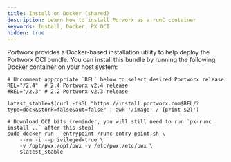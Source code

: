 ```yaml
---
title: Install on Docker (shared)
description: Learn how to install Porworx as a runC container
keywords: Install, Docker, PX OCI
hidden: true
---
```


Portworx provides a Docker-based installation utility to help deploy the Portworx OCI bundle. You can install this bundle by running the following Docker container on your host system:

```text
# Uncomment appropriate `REL` below to select desired Portworx release
REL="/2.4"  # 2.4 Portworx v2.4 release
#REL="/2.3" # 2.2 Portworx v2.3 release

latest_stable=$(curl -fsSL "https://install.portworx.com$REL/?type=dock&stork=false&aut=false" | awk '/image: / {print $2}')

# Download OCI bits (reminder, you will still need to run `px-runc install ..` after this step)
sudo docker run --entrypoint /runc-entry-point.sh \
    --rm -i --privileged=true \
    -v /opt/pwx:/opt/pwx -v /etc/pwx:/etc/pwx \
    $latest_stable
```
